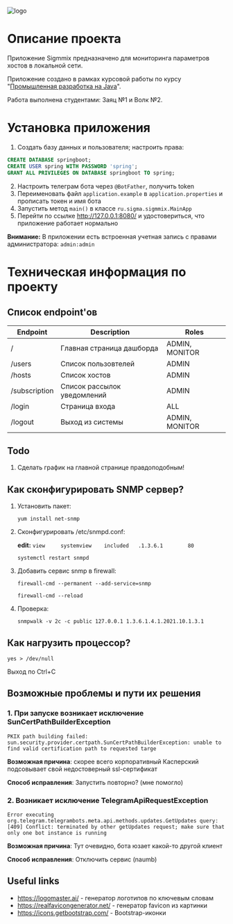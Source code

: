 ![logo](https://s1.hostingkartinok.com/uploads/images/2023/10/3c99cb671406a906c724ea00fac0c96b.png)     
# Описание проекта
Приложение Sigmmix предназначено для мониторинга параметров хостов в локальной сети. 

Приложение создано в рамках курсовой работы по курсу "[Промышленная разработка на Java](https://study.naumen.ru/sd/operator/#uuid:course$3177602)".

Работа выполнена студентами: Заяц №1 и Волк №2.

# Установка приложения

1. Создать базу данных и пользователя; настроить права:
```sql
CREATE DATABASE springboot;
CREATE USER spring WITH PASSWORD 'spring';
GRANT ALL PRIVILEGES ON DATABASE springboot TO spring;    
```
2. Настроить телеграм бота через `@BotFather`, получить token
3. Переименовать файл `application.example` в `application.properties` и прописать токен и имя бота 
4. Запустить метод `main()` в классе `ru.sigma.sigmmix.MainApp`
5. Перейти по ссылке http://127.0.0.1:8080/ и удостовериться, что приложение работает нормально

**Внимание:** В приложении есть встроенная учетная запись с правами администратора: `admin:admin`

# Техническая информация по проекту

## Список endpoint'ов

| Endpoint      | Description                 | Roles          |
|---------------|-----------------------------|----------------|
| /             | Главная страница дашборда   | ADMIN, MONITOR |
| /users        | Список пользовтелей         | ADMIN          |
| /hosts        | Список хостов               | ADMIN          |
| /subscription | Список рассылок уведомлений | ADMIN          |
| /login        | Страница входа              | ALL            |
| /logout       | Выход из системы            | ADMIN, MONITOR |

## Todo
1. Сделать график на главной странице правдоподобным!

## Как сконфигурировать SNMP сервер?
1. Установить пакет:

    `yum install net-snmp`
2. Сконфигурировать /etc/snmpd.conf: 

    **edit:** `view     systemview    included   .1.3.6.1        80`

    `systemctl restart snmpd`
3. Добавить сервис snmp в firewall:

    `firewall-cmd --permanent --add-service=snmp`

    `firewall-cmd --reload`
4. Проверка:

    `snmpwalk -v 2c -c public 127.0.0.1 1.3.6.1.4.1.2021.10.1.3.1`

## Как нагрузить процессор?
`yes > /dev/null`

Выход по Ctrl+C

## Возможные проблемы и пути их решения
### 1. При запуске возникает исключение SunCertPathBuilderException 
`PKIX path building failed: sun.security.provider.certpath.SunCertPathBuilderException: unable to find valid certification path to requested targe`

**Возможная причина**: скорее всего корпоративный Касперский подсовывает свой недостоверный ssl-сертификат

**Способ исправления**: Запустить повторно? (мне помогло)

### 2. Возникает исключение TelegramApiRequestException
`Error executing org.telegram.telegrambots.meta.api.methods.updates.GetUpdates query: [409] Conflict: terminated by other getUpdates request; make sure that only one bot instance is running`

**Возможная причина**: Тут очевидно, бота юзает какой-то другой клиент

**Способ исправления**: Отключить сервис (naumb)

## Useful links
* https://logomaster.ai/ - генератор логотипов по ключевым словам
* https://realfavicongenerator.net/ - генератор favicon из картинки
* https://icons.getbootstrap.com/ - Bootstrap-иконки 
